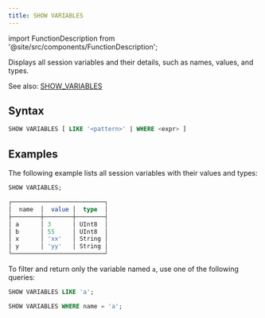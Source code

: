 ```yaml
---
title: SHOW VARIABLES
---
```

import FunctionDescription from '@site/src/components/FunctionDescription';

<FunctionDescription description="Introduced or updated: v1.2.634"/>

Displays all session variables and their details, such as names, values, and types.

See also: [SHOW_VARIABLES](/sql/sql-functions/table-functions/show-variables)

## Syntax

```sql
SHOW VARIABLES [ LIKE '<pattern>' | WHERE <expr> ]
```

## Examples

The following example lists all session variables with their values and types:

```sql
SHOW VARIABLES;

┌──────────────────────────┐
│  name  │  value │  type  │
├────────┼────────┼────────┤
│ a      │ 3      │ UInt8  │
│ b      │ 55     │ UInt8  │
│ x      │ 'xx'   │ String │
│ y      │ 'yy'   │ String │
└──────────────────────────┘
```

To filter and return only the variable named `a`, use one of the following queries:

```sql
SHOW VARIABLES LIKE 'a';

SHOW VARIABLES WHERE name = 'a';
```